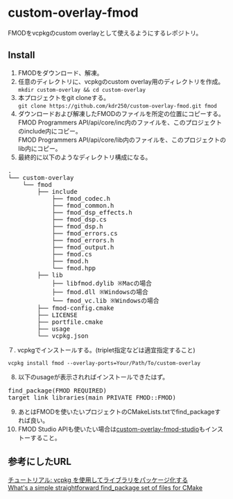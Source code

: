 # custom-overlay-fmod
FMODをvcpkgのcustom overlayとして使えるようにするレポジトリ。

## Install
1. FMODをダウンロード、解凍。
2. 任意のディレクトリに、vcpkgのcustom overlay用のディレクトリを作成。<br>
  `mkdir custom-overlay && cd custom-overlay`
4. 本プロジェクトをgit cloneする。<br>
  `git clone https://github.com/kdr250/custom-overlay-fmod.git fmod`
5. ダウンロードおよび解凍したFMODのファイルを所定の位置にコピーする。<br>
  FMOD Programmers API/api/core/inc内のファイルを、このプロジェクトのinclude内にコピー。<br>
  FMOD Programmers API/api/core/lib内のファイルを、このプロジェクトのlib内にコピー。
6. 最終的に以下のようなディレクトリ構成になる。
<pre>
.
└── custom-overlay
    └── fmod
        ├── include
            ├── fmod_codec.h
            ├── fmod_common.h
            ├── fmod_dsp_effects.h
            ├── fmod_dsp.cs
            ├── fmod_dsp.h
            ├── fmod_errors.cs
            ├── fmod_errors.h
            ├── fmod_output.h
            ├── fmod.cs
            ├── fmod.h
            └── fmod.hpp 
        ├── lib
            ├── libfmod.dylib ※Macの場合
            ├── fmod.dll ※Windowsの場合
            └── fmod_vc.lib ※Windowsの場合
        ├── fmod-config.cmake
        ├── LICENSE
        ├── portfile.cmake
        ├── usage
        └── vcpkg.json
</pre>
７. vcpkgでインストールする。(triplet指定などは適宜指定すること)<br>
```
vcpkg install fmod --overlay-ports=Your/Path/To/custom-overlay
```

8. 以下のusageが表示されればインストールできたはず。<br>
<pre>
find_package(FMOD REQUIRED)
target_link_libraries(main PRIVATE FMOD::FMOD)
</pre>

9. あとはFMODを使いたいプロジェクトのCMakeLists.txtでfind_packageすれば良い。
10. FMOD Studio APIも使いたい場合は[custom-overlay-fmod-studio](https://github.com/kdr250/custom-overlay-fmod-studio)もインストーすること。

## 参考にしたURL
[チュートリアル: vcpkg を使用してライブラリをパッケージ化する](https://learn.microsoft.com/ja-jp/vcpkg/get_started/get-started-packaging?pivots=shell-bash)<br>
[What's a simple straightforward find_package set of files for CMake](https://stackoverflow.com/questions/73830279/whats-a-simple-straightforward-find-package-set-of-files-for-cmake)
